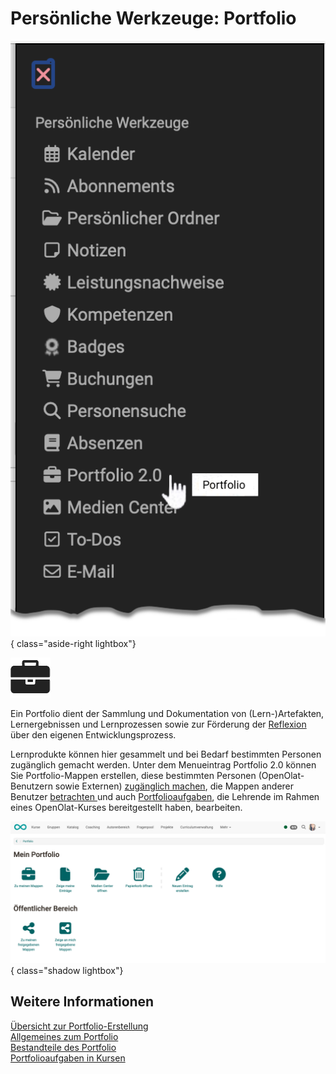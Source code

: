 # Persönliche Werkzeuge: Portfolio

![pers_menu_portfolio_v1_de.png](assets/pers_menu_portfolio_v1_de.png){ class="aside-right lightbox"}

![icon_portfolio.png](assets/icon_portfolio.png)


Ein Portfolio dient der Sammlung und Dokumentation von (Lern-)Artefakten,
Lernergebnissen und Lernprozessen sowie zur Förderung der [Reflexion](../area_modules/Portfolio_General_Information.de.md#was-ist-eine-reflexion) über den
eigenen Entwicklungsprozess. 

Lernprodukte können hier gesammelt und bei Bedarf
bestimmten Personen zugänglich gemacht werden. Unter dem Menueintrag Portfolio
2.0 können Sie Portfolio-Mappen erstellen, diese bestimmten
Personen (OpenOlat-Benutzern sowie Externen) [zugänglich machen](../area_modules/Shared_by_me.de.md), die Mappen anderer Benutzer [betrachten ](../area_modules/Shared_with_me.de.md)und auch
[Portfolioaufgaben](../learningresources/Course_Element_Portfolio_Task.de.md), die Lehrende im Rahmen eines OpenOlat-Kurses bereitgestellt haben, bearbeiten.


![pers_menu_portfolio_overview_v1_de.png](assets/pers_menu_portfolio_overview_v1_de.png){ class="shadow lightbox"}


## Weitere Informationen

[Übersicht zur Portfolio-Erstellung](../area_modules/Portfolio.de.md)<br>
[Allgemeines zum Portfolio](../area_modules/Portfolio_General_Information.de.md)<br>
[Bestandteile des Portfolio](../area_modules/Components_of_the_portfolio.de.md)<br>
[Portfolioaufgaben in Kursen](../learningresources/Course_Element_Portfolio_Task.de.md)<br>



